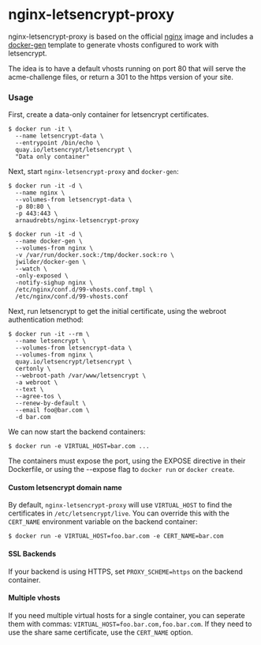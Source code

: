 nginx-letsencrypt-proxy
=====

nginx-letsencrypt-proxy is based on the official [nginx](https://registry.hub.docker.com/_/nginx/) image and includes a [docker-gen](https://hub.docker.com/r/jwilder/docker-gen/) template to generate vhosts configured to work with letsencrypt.

The idea is to have a default vhosts running on port 80 that will serve the acme-challenge files, or return a 301 to the https version of your site.

### Usage

First, create a data-only container for letsencrypt certificates.

    $ docker run -it \
      --name letsencrypt-data \
      --entrypoint /bin/echo \
      quay.io/letsencrypt/letsencrypt \
      "Data only container"

Next, start `nginx-letsencrypt-proxy` and `docker-gen`:

    $ docker run -it -d \
      --name nginx \
      --volumes-from letsencrypt-data \
      -p 80:80 \
      -p 443:443 \
      arnaudrebts/nginx-letsencrypt-proxy

    $ docker run -it -d \
      --name docker-gen \
      --volumes-from nginx \
      -v /var/run/docker.sock:/tmp/docker.sock:ro \
      jwilder/docker-gen \
      --watch \
      -only-exposed \
      -notify-sighup nginx \
      /etc/nginx/conf.d/99-vhosts.conf.tmpl \
      /etc/nginx/conf.d/99-vhosts.conf


Next, run letsencrypt to get the initial certificate, using the webroot authentication method:

    $ docker run -it --rm \
      --name letsencrypt \
      --volumes-from letsencrypt-data \
      --volumes-from nginx \
      quay.io/letsencrypt/letsencrypt \
      certonly \
      --webroot-path /var/www/letsencrypt \
      -a webroot \
      --text \
      --agree-tos \
      --renew-by-default \
      --email foo@bar.com \
      -d bar.com


We can now start the backend containers:

    $ docker run -e VIRTUAL_HOST=bar.com ...

The containers must expose the port, using the EXPOSE directive in their Dockerfile, or using the --expose flag to `docker run` or `docker create`.

#### Custom letsencrypt domain name

By default, `nginx-letsencrypt-proxy` will use `VIRTUAL_HOST` to find the certificates in `/etc/letsencrypt/live`. You can override this with the `CERT_NAME` environment variable on the backend container:

    $ docker run -e VIRTUAL_HOST=foo.bar.com -e CERT_NAME=bar.com

#### SSL Backends

If your backend is using HTTPS, set `PROXY_SCHEME=https` on the backend container.

#### Multiple vhosts

If you need multiple virtual hosts for a single container, you can seperate them with commas: `VIRTUAL_HOST=foo.bar.com,foo.bar.com`. If they need to use the share same certificate, use the `CERT_NAME` option.
